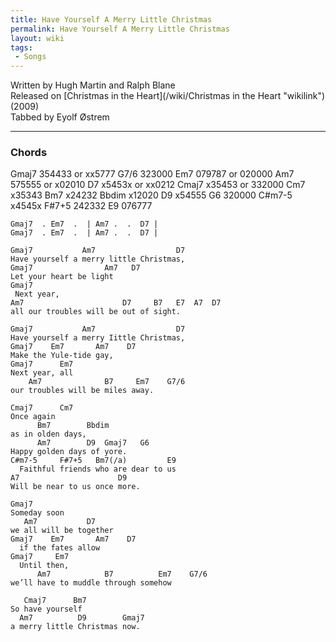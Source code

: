 ```yaml
---
title: Have Yourself A Merry Little Christmas
permalink: Have Yourself A Merry Little Christmas
layout: wiki
tags:
 - Songs
---
```


Written by Hugh Martin and Ralph Blane  
Released on [Christmas in the Heart](/wiki/Christmas in the Heart "wikilink")
(2009)  
Tabbed by Eyolf Østrem

* * * * *

<h3>
Chords

</h3>
    Gmaj7     354433 or xx5777
    G7/6      323000
    Em7       079787 or 020000
    Am7       575555 or x02010
    D7        x5453x or xx0212
    Cmaj7     x35453 or 332000
    Cm7       x35343
    Bm7       x24232
    Bbdim     x12020
    D9        x54555
    G6        320000
    C#m7-5    x4545x
    F#7+5     242332
    E9        076777

    Gmaj7  . Em7  .  | Am7 .  .  D7 |
    Gmaj7  . Em7  .  | Am7 .  .  D7 |

    Gmaj7           Am7                  D7
    Have yourself a merry little Christmas,
    Gmaj7                Am7   D7
    Let your heart be light
    Gmaj7
     Next year,
    Am7                      D7     B7   E7  A7  D7
    all our troubles will be out of sight.

    Gmaj7           Am7                  D7
    Have yourself a merry Iittle Christmas,
    Gmaj7    Em7       Am7    D7
    Make the Yule-tide gay,
    Gmaj7      Em7
    Next year, all
        Am7              B7     Em7    G7/6
    our troubles will be miles away.

    Cmaj7      Cm7
    Once again
          Bm7        Bbdim
    as in olden days,
          Am7        D9  Gmaj7   G6
    Happy golden days of yore.
    C#m7-5     F#7+5   Bm7(/a)         E9
      Faithful friends who are dear to us
    A7                      D9
    Will be near to us once more.

    Gmaj7
    Someday soon
       Am7           D7
    we all will be together
    Gmaj7    Em7       Am7    D7
      if the fates allow
    Gmaj7     Em7
      Until then,
          Am7            B7          Em7    G7/6
    we’ll have to muddle through somehow

       Cmaj7      Bm7
    So have yourself
      Am7          D9        Gmaj7
    a merry little Christmas now.
